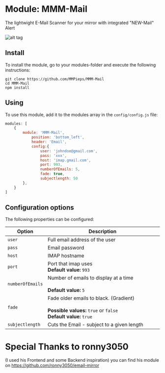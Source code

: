 # Module: MMM-Mail

The lightwight E-Mail Scanner for your mirror with integrated "NEW-Mail" Alert

![alt tag](https://github.com/MMPieps/MMM-Mail/blob/master/screenshot.PNG)
## Install

To install the module, go to your modules-folder and execute the following instructions: 
```shell
git clone https://github.com/MMPieps/MMM-Mail
cd MMM-Mail
npm install
```

## Using

To use this module, add it to the modules array in the `config/config.js` file:

````javascript
modules: [
	{
		module: 'MMM-Mail',
            position: 'bottom_left',
            header: 'Email',
            config:{
                user: 'johndoe@gmail.com',
                pass: 'xxx',
                host: 'imap.gmail.com',
                port: 993,
                numberOfEmails: 5,
                fade: true,
				subjectlength: 50
        },
	}
]
````

## Configuration options

The following properties can be configured:


<table width="100%">
	<!-- why, markdown... -->
	<thead>
		<tr>
			<th>Option</th>
			<th width="100%">Description</th>
		</tr>
	<thead>
	<tbody>
		<tr>
			<td><code>user</code></td>
			<td>Full email address of the user<br>
			</td>
		</tr>
		<tr>
			<td><code>pass</code></td>
			<td>Email password<br>
			</td>
		</tr>
		<tr>
			<td><code>host</code></td>
			<td>IMAP hostname<br>
			</td>
		</tr>
		<tr>
			<td><code>port</code></td>
			<td>Port that imap uses
				<br><b>Default value:</b> <code>993</code>
			</td>
		</tr>
		<tr>
			<td><code>numberOfEmails</code></td>
			<td>Number of emails to display at a time<br>
				<br><b>Default value:</b> <code>5</code>
			</td>
		</tr>
		<tr>
			<td><code>fade</code></td>
			<td>Fade older emails to black. (Gradient)<br>
				<br><b>Possible values:</b> <code>true</code> or <code>false</code>
				<br><b>Default value:</b> <code>true</code>
			</td>
		</tr>
		<tr>
			<td><code>subjectlength</code></td>
			<td>Cuts the Email - subject to a given length	</td>
		</tr>
	</tbody>
</table>

# Special Thanks to ronny3050
(I used his Frontend and some Backend inspiration)
you can find his module on https://github.com/ronny3050/email-mirror

